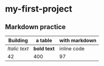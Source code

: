 # my-first-project

## Markdown practice

Building | a table | with markdown
--- | --- | ---
*Italic text* | **bold text** | inline code
42 | 400 | 97 

